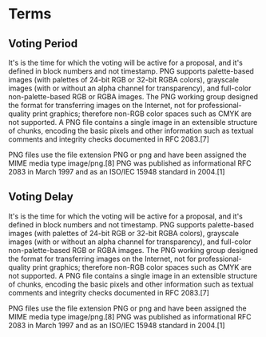 # Terms

## Voting Period

It's is the time for which the voting will be active for a proposal, and it's defined in block numbers and not timestamp.
PNG supports palette-based images (with palettes of 24-bit RGB or 32-bit RGBA colors), grayscale images (with or without an alpha channel for transparency), and full-color non-palette-based RGB or RGBA images. The PNG working group designed the format for transferring images on the Internet, not for professional-quality print graphics; therefore non-RGB color spaces such as CMYK are not supported. A PNG file contains a single image in an extensible structure of chunks, encoding the basic pixels and other information such as textual comments and integrity checks documented in RFC 2083.[7]

PNG files use the file extension PNG or png and have been assigned the MIME media type image/png.[8] PNG was published as informational RFC 2083 in March 1997 and as an ISO/IEC 15948 standard in 2004.[1]

## Voting Delay

It's is the time for which the voting will be active for a proposal, and it's defined in block numbers and not timestamp.
PNG supports palette-based images (with palettes of 24-bit RGB or 32-bit RGBA colors), grayscale images (with or without an alpha channel for transparency), and full-color non-palette-based RGB or RGBA images. The PNG working group designed the format for transferring images on the Internet, not for professional-quality print graphics; therefore non-RGB color spaces such as CMYK are not supported. A PNG file contains a single image in an extensible structure of chunks, encoding the basic pixels and other information such as textual comments and integrity checks documented in RFC 2083.[7]

PNG files use the file extension PNG or png and have been assigned the MIME media type image/png.[8] PNG was published as informational RFC 2083 in March 1997 and as an ISO/IEC 15948 standard in 2004.[1]
